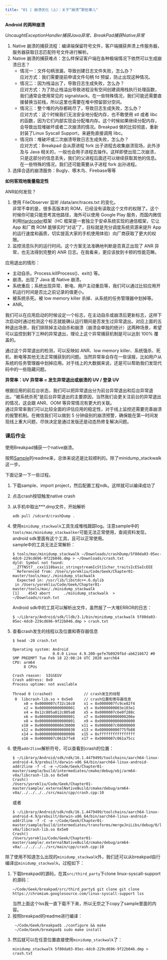 ```yaml
---
title: "01 | 崩溃优化（上）：关于“崩溃”那些事儿"
---
```


**Android 的两种崩溃**  

*UncaughtExceptionHandler捕获Java异常，BreakPad捕获Native异常*  

1. Native 崩溃的捕获流程：编译端保留符号文件，客户端捕获奔溃上传服务器，服务器获取日志匹配符号文件进行解析。   
2. Native 崩溃的捕获难点：怎么样保证客户端在各种极端情况下依然可以生成崩溃日志？  
      - 情况一：文件句柄泄漏，导致创建日志文件失败，怎么办？  
      应对方式：我们需要提前申请文件句柄 fd 预留，防止出现这种情况。  
      - 情况二：因为栈溢出了，导致日志生成失败，怎么办？  
      应对方式：为了防止栈溢出导致进程没有空间创建调用栈执行处理函数，我们通常会使用常见的 signalstack。在一些特殊情况，我们可能还需要直接替换当前栈，所以这里也需要在堆中预留部分空间。  
      - 情况三：整个堆的内存都耗尽了，导致日志生成失败，怎么办？  
      应对方式：这个时候我们无法安全地分配内存，也不敢使用 stl 或者 libc 的函数，因为它们内部实现会分配堆内存。这个时候如果继续分配内存，会导致出现堆破坏或者二次崩溃的情况。Breakpad 做的比较彻底，重新封装了Linux Syscall Support，来避免直接调用 libc。  
      - 情况四：堆破坏或二次崩溃导致日志生成失败，怎么办？  
      应对方式：Breakpad 会从原进程 fork 出子进程去收集崩溃现场，此外涉及与 Java 相关的，一般也会用子进程去操作。这样即使出现二次崩溃，只是这部分的信息丢失，我们的父进程后面还可以继续获取其他的信息。在一些特殊的情况，我们还可能需要从子进程 fork 出孙进程。
3. 选择合适的崩溃服务：Bugly、啄木鸟、Firebase等等  

**如何客观地衡量稳定性**  

ANR如何发现？  

1. 使用 FileObserver 监听 /data/anr/traces.txt 的变化。  
    非常不幸的是，很多高版本的 ROM，已经没有读取这个文件的权限了。这个时候你可能只能思考其他路径，海外可以使用 Google Play 服务，而国内微信利用[Hardcoder](https://mp.weixin.qq.com/s/9Z8j3Dv_5jgf7LDQHKA0NQ?)框架（HC 框架是一套独立于安卓系统实现的通信框架，它让 App 和厂商 ROM 能够实时“对话”了，目标就是充分调度系统资源来提升 App 的运行速度和画质，切实提高大家的手机使用体验）向厂商获取了更大的权限。
2. 监控消息队列的运行时间。这个方案无法准确地判断是否真正出现了 ANR 异常，也无法得到完整的 ANR 日志。在我看来，更应该放到卡顿的性能范畴。  

应用退出的情形：  

- 主动自杀。Process.killProcess()、exit() 等。
- 崩溃。出现了 Java 或 Native 崩溃。
- 系统重启；系统出现异常、断电、用户主动重启等，我们可以通过比较应用开机运行时间是否比之前记录的值更小。
- 被系统杀死。被 low memory killer 杀掉、从系统的任务管理器中划掉等。
- ANR。
   
我们可以在应用启动的时候设定一个标志，在主动自杀或崩溃后更新标志，这样下次启动时通过检测这个标志就能确认运行期间是否发生过异常退出。对应上面的五种退出场景，我们排除掉主动自杀和崩溃（崩溃会单独的统计）这两种场景，希望可以监控到剩下三种的异常退出，理论上这个异常捕获机制是可以达到 100% 覆盖的。  

通过这个异常退出的检测，可以反映如 ANR、low memory killer、系统强杀、死机、断电等其他无法正常捕获到的问题。当然异常率会存在一些误报，比如用户从系统的任务管理器中划掉应用。对于线上的大数据来说，还是可以帮助我们发现代码中的一些隐藏问题。  

**异常率：UV 异常率 = 发生异常退出或崩溃的 UV / 登录 UV**  

根据应用的前后台状态，我们可以把异常退出分为前台异常退出和后台异常退出。“被系统杀死”是后台异常退出的主要原因，当然我们会更关注前台的异常退出的情况，这会跟 ANR、OOM 等异常情况有更大的关联。  
   通过异常率我们可以比较全面的评估应用的稳定性，对于线上监控还需要完善崩溃的报警机制。在微信我们可以做到 5 分钟级别的崩溃预警，确保能在第一时间发现线上重大问题，尽快决定是通过发版还是动态热修复解决问题。


### 课后作业

使用Breakpad捕获一个native崩溃。

按照[Sample](https://github.com/AndroidAdvanceWithGeektime/Chapter01)的readme来，总体来说还是比较顺利的。除了minidump_stackwalk这一步。

下面记录一下一些过程。

1. 下载sample、import project，然后配置工程ndk。这样就可以编译成功了

2. 点击crash按钮触发native crash

3. 从手机中取出***.dmp文件，开始解析  
    ```shell
    adb pull /sdcard/crashDump .
    ```

4. 使用`minidump_stackwalk`工具生成堆栈跟踪log。注意sample中的`tools/mac/minidump_stackwalker`可能无法正常使用，查阅资料发现，android sdk里面有这个工具，且可以正常使用。  
    sample中的工具无法正常解析：
    ```shell
    $ tools/mac/minidump_stackwalk ~/Downloads/crashDump/5f80da03-05ec-4dc0-229cd696-9f22b046.dmp > ~/Downloads/crash.txt
    dyld: Symbol not found: __ZTTNSt7__cxx1118basic_stringstreamIcSt11char_traitsIcESaIcEEE
      Referenced from: /Users/yorekliu/Code/Geek/Chapter01-master/tools/mac/./minidump_stackwalk
      Expected in: /usr/lib/libstdc++.6.dylib
     in /Users/yorekliu/Code/Geek/Chapter01-master/tools/mac/./minidump_stackwalk
    [1]    4543 abort      ./minidump_stackwalk  > ~/Downloads/crash.txt
    ```
   
    Android sdk中的工具可以解析出文件，虽然报了一大堆ERROR的日志：
    ```shell
    $ ~/Library/Android/sdk/lldb/3.1/bin/minidump_stackwalk 5f80da03-05ec-4dc0-229cd696-9f22b046.dmp > crash.txt
    ```
   
5. 查看crash发生的线程以及位置和寄存器信息  
    ```shell
    $ head -20 crash.txt
    
    Operating system: Android
                      0.0.0 Linux 4.9.200-gefe7b0929fbd-ab6216672 #0 SMP PREEMPT Tue Feb 18 22:08:24 UTC 2020 aarch64
    CPU: arm64
         8 CPUs
    
    Crash reason:  SIGSEGV
    Crash address: 0x0
    Process uptime: not available
    
    Thread 0 (crashed)              // crash发生的线程
     0  libcrash-lib.so + 0x5e0     // crash位置和寄存器信息  
         x0 = 0x0000007cf32c16c0    x1 = 0x0000007fc9ce82f4
         x2 = 0x0000000000000001    x3 = 0x0000000003e103e1
         x4 = 0x12c805a812c805a8    x5 = 0x0000007c6e0f288c
         x6 = 0x0000000000000001    x7 = 0x000000000000206e
         x8 = 0x0000000000000001    x9 = 0x0000000000000000
        x10 = 0x0000000000430000   x11 = 0x0000007c00000000
        x12 = 0x0000000000000030   x13 = 0x000000000775fb88
        x14 = 0x0000000000000006   x15 = 0xffffffffffffffff
        x16 = 0x0000007c061b7fe8   x17 = 0x0000007c061a75cc
    ```

6. 使用`addr2line`解析符号，可以查看到crash的位置：
    ```shell
    $ ~/Library/Android/sdk/ndk/16.1.4479499/toolchains/aarch64-linux-android-4.9/prebuilt/darwin-x86_64/bin/aarch64-linux-android-addr2line -f -C -e ~/Code/Geek/Chapter01-master/sample/build/intermediates/cmake/debug/obj/arm64-v8a/libcrash-lib.so 0x5e0
    Crash()
    /Users/yorekliu/Code/Geek/Chapter01-master/sample/.externalNativeBuild/cmake/debug/arm64-v8a/../../../../src/main/cpp/crash.cpp:10
    ```
   
    或者
    ```shell
    $ ~/Library/Android/sdk/ndk/16.1.4479499/toolchains/aarch64-linux-android-4.9/prebuilt/darwin-x86_64/bin/aarch64-linux-android-addr2line -f -C -e ~/Code/Geek/Chapter01-master/sample/build/intermediates/transforms/mergeJniLibs/debug/0/lib/arm64-v8a/libcrash-lib.so 0x5e0 
    Crash()
    /Users/yorekliu/Code/Geek/Chapter01-master/sample/.externalNativeBuild/cmake/debug/arm64-v8a/../../../../src/main/cpp/crash.cpp:10
    ```


除了使用不知道怎么出现的`minidump_stackwalk`外，我们还可以从breakpad自行编译出`minidump_stackwalk`，过程如下：

1. 下载breakpad的源码，在其`src/third_party`下clone linux-syscall-support的源码：
    ```shell
    ~/Code/Geek/breakpad/src/third_party$ git clone git clone https://chromium.googlesource.com/linux-syscall-support lss
    ```  
    当然上面这个lss我一直下载不下来，所以无奈之下copy了sample里面的内容。
2. 按照breakpad的readme进行编译：
    ```shell
     ~/Code/Geek/breakpad$ ./configure && make
     ~/Code/Geek/breakpad$ sudo make install 
    ```
3. 然后就可以在任意位置直接使用`minidump_stackwalk`了：
    ```shell
    minidump_stackwalk 5f80da03-05ec-4dc0-229cd696-9f22b046.dmp > crash.txt
    ```